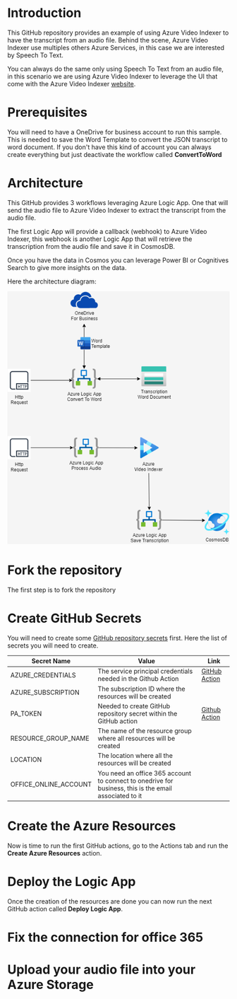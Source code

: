 # Introduction

This GitHub repository provides an example of using Azure Video Indexer to have the transcript from an audio file.  Behind the scene, Azure Video Indexer use multiples others Azure Services, in this case we are interested by Speech To Text.

You can always do the same only using Speech To Text from an audio file, in this scenario we are using Azure Video Indexer to leverage the UI that come with the Azure Video Indexer [website](https://www.videoindexer.ai/).

# Prerequisites

You will need to have a OneDrive for business account to run this sample.  This is needed to save the Word Template to convert the JSON transcript to word document.  If you don't have this kind of account you can always create everything but just deactivate the workflow called **ConvertToWord**

# Architecture

This GitHub provides 3 workflows leveraging Azure Logic App.  One that will send the audio file to Azure Video Indexer to extract the transcript from the audio file.

The first Logic App will provide a callback (webhook) to Azure Video Indexer, this webhook is another Logic App that will retrieve the transcription from the audio file and save it in CosmosDB.

Once you have the data in Cosmos you can leverage Power BI or Cognitives Search to give more insights on the data.

Here the architecture diagram:

![architecture](https://raw.githubusercontent.com/hugogirard/videoIndexer/main/diagram/architecture.png)

# Fork the repository

The first step is to fork the repository

# Create GitHub Secrets

You will need to create some [GitHub repository secrets](https://docs.github.com/en/codespaces/managing-codespaces-for-your-organization/managing-encrypted-secrets-for-your-repository-and-organization-for-codespaces#adding-secrets-for-a-repository) first.  Here the list of secrets you will need to create.

| Secret Name | Value | Link
|-------------|-------|------|
| AZURE_CREDENTIALS | The service principal credentials needed in the Github Action | [GitHub Action](https://github.com/marketplace/actions/azure-login)
| AZURE_SUBSCRIPTION | The subscription ID where the resources will be created |
| PA_TOKEN | Needed to create GitHub repository secret within the GitHub action |  [Github Action](https://github.com/gliech/create-github-secret-action) |
| RESOURCE_GROUP_NAME | The name of the resource group where all resources will be created |
| LOCATION | The location where all the resources will be created |
| OFFICE_ONLINE_ACCOUNT | You need an office 365 account to connect to onedrive for business, this is the email associated to it

# Create the Azure Resources

Now is time to run the first GitHub actions, go to the Actions tab and run the **Create Azure Resources** action.

# Deploy the Logic App

Once the creation of the resources are done you can now run the next GitHub action called **Deploy Logic App**.

# Fix the connection for office 365

# Upload your audio file into your Azure Storage




